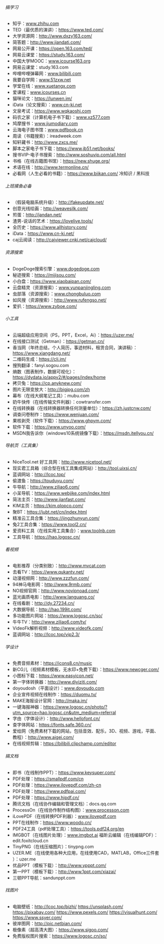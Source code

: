 ###### 搞学习

* 知乎：www.zhihu.com
* TED（最优质的演讲）：https://www.ted.com/
* 大学资源网：http://www.dxzy163.com/
* 简答题：http://www.jiandati.com/
* 网易公开课：https://open.163.com/ted/
* 网易云课堂：https://study.163.com/
* 中国大学MOOC：www.icourse163.org
* 网易云课堂：study.163.com
* 哔哩哔哩弹幕网：www.bilibili.com
* 我要自学网：www.51zxw.net
* 学堂在线：www.xuetangx.com
* 爱课程：www.icourses.cn
* 猫咪论文：https://lunwen.im/
* iData（论文搜索）：www.cn-ki.net
* 文泉考试：https://www.wqkaoshi.com
* 码农之家（计算机电子书下载）：www.xz577.com
* 鸠摩搜书：www.jiumodiary.com
* 云海电子图书馆：www.pdfbook.cn
* 周读（书籍搜索）：ireadweek.com
* 知轩藏书：http://www.zxcs.me/
* 脚本之家电子书下载：https://www.jb51.net/books/
* 搜书VIP-电子书搜索：http://www.soshuvip.com/all.html
* 书格（在线古籍图书馆）：https://new.shuge.org/
* 术语在线：http://www.termonline.cn/
* 必看网（人生必看的书籍）：https://www.biikan.com/
冷知识 / 黑科技

###### 上班摸鱼必备
* （假装电脑系统升级）：http://fakeupdate.net/
* 创意光线绘画：http://weavesilk.com/
* 煎蛋：http://jandan.net/
* 渣男-说话的艺术：https://lovelive.tools/
* 全历史：https://www.allhistory.com/
* iData：https://www.cn-ki.net/
* caj云阅读：http://cajviewer.cnki.net/cajcloud/

######  资源搜索

* DogeDoge搜索引擎：www.dogedoge.com
* 秘迹搜索：https://mijisou.com/
* 小白盘：https://www.xiaobaipan.com/
* 云盘精灵（资源搜索）：www.yunpanjingling.com
* 虫部落（资源搜索）：www.chongbuluo.com
* 如风搜（资源搜索）：http://www.rufengso.net/
* 爱扒：https://www.zyboe.com/

###### 小工具

* 云端超级应用空间（PS，PPT，Excel，Ai）：https://uzer.me/
* 在线接口测试（Getman）：https://getman.cn/
* 香当网（年终总结，个人简历，事迹材料，租赁合同，演讲稿）：https://www.xiangdang.net/
* 二维码生成：https://cli.im/
* 搜狗翻译：fanyi.sogou.com
* 熵数（图表制作，数据可视化）：https://dydata.io/appv2/#/pages/index/home
* 拷贝兔：https://cp.anyknew.com/
* 图片无限变放大：http://bigjpg.com/zh
* 幕布（在线大纲笔记工具）：mubu.com
* 奶牛快传（在线传输文件利器）：cowtransfer.com
* 在线转换器（在线转换器转换任何测量单位）：https://zh.justcnw.com/
* 调查问卷制作：https://www.wenjuan.com/
* 果核剥壳（软件下载）：https://www.ghpym.com/
* 软件下载：https://www.unyoo.com/
* MSDN我告诉你（windows10系统镜像下载）：https://msdn.itellyou.cn/

###### 导航页（工具集）

* NiceTool.net 好工具网：http://www.nicetool.net/
* 现实君工具箱（综合型在线工具集成网站）：http://tool.uixsj.cn/
* 蓝调网站：http://lcoc.top/
* 偷渡鱼：https://touduyu.com/
* 牛导航：http://www.ziliao6.com/
* 小呆导航：https://www.webjike.com/index.html
* 简法主页：http://www.jianfast.com/
* KIM主页：https://kim.plopco.com/
* 聚BT：https://jubt.net/cn/index.html
* 精准云工具合集：https://jingzhunyun.com/
* 兔2工具合集：https://www.tool2.cn/
* 爱资料工具（在线实用工具集合）：www.toolnb.com
* 工具导航：https://hao.logosc.cn/

###### 看视频

* 电影推荐（分类别致）：http://www.mvcat.com
* 去看TV：https://www.qukantv.net/
* 动漫视频网：http://www.zzzfun.com/
* 94神马电影网：http://www.9rmb.com/
* NO视频官网：http://www.novipnoad.com/
* 蓝光画质电影：http://www.languang.co/
* 在线看剧：http://dy.27234.cn/
* 大数据导航：http://hao.199it.com/
* 多功能图片网站：https://www.logosc.cn/so/
* 牛牛TV：http://www.ziliao6.com/tv/
* VideoFk解析视频：http://www.videofk.com/
* 蓝调网站：http://lcoc.top/vip2.3/

###### 学设计

* 免费音频素材：https://icons8.cn/music
* 新CG儿（视频素材模板，无水印+免费下载）：https://www.newcger.com/
* 小图标下载：https://www.easyicon.net/
* 第一字体转换器：http://www.diyiziti.com/
* doyoudosh（平面设计）：www.doyoudo.com
* 企业宣传视频在线制作：https://duomu.tv/
* MAKE海报设计官网：http://maka.im/
* 一键海报神器：https://www.logosc.cn/photo/?utm_source=hao.logosc.cn&utm_medium=referral
* 字由（字体设计）：http://www.hellofont.cn/
* 查字体网站：https://fonts.safe.360.cn/
* 爱给网（免费素材下载的网站，包括音效、配乐，3D、视频、游戏，平面、教程）：http://www.aigei.com/
* 在线视频剪辑：https://bilibili.clipchamp.com/editor

###### 搞文档

* 即书（在线制作PPT）：https://www.keysuper.com/
* PDF处理：https://smallpdf.com/cn
* PDF处理：https://www.ilovepdf.com/zh-cn
* PDF处理：https://www.pdfpai.com/
* PDF处理：https://www.hipdf.cn/
* 腾讯文档（在线协作编辑和管理文档）：docs.qq.com
* ProcessOn（在线协作制作结构图）：www.processon.com
* iLovePDF（在线转换PDF利器）：www.ilovepdf.com
* PPT在线制作：https://www.woodo.cn/
* PDF24工具（pdf处理工具）：https://tools.pdf24.org/en
* IMGBOT（在线图片处理）：www.imgbot.ai
福昕云编辑（在线编辑PDF）：edit.foxitcloud.cn
* TinyPNG（在线压缩图片）：tinypng.com
* UZER.ME（在线使用各种大应用，在线使用CAD，MATLAB，Office三件套
）：uzer.me
* 优品PPT（模板下载）：http://www.ypppt.com/
* 第一PPT（模板下载）：http://www.1ppt.com/xiazai/
* 三顿PPT导航：sandunppt.com

###### 找图片

* 电脑壁纸：http://lcoc.top/bizhi/
https://unsplash.com/
https://pixabay.com/
https://www.pexels.com/
https://visualhunt.com/
https://www.ssyer.com/
* 彼岸图网：http://pic.netbian.com/
* 极像素（超高清大图）：https://www.sigoo.com/
* 免费版权图片搜索：https://www.logosc.cn/so/
